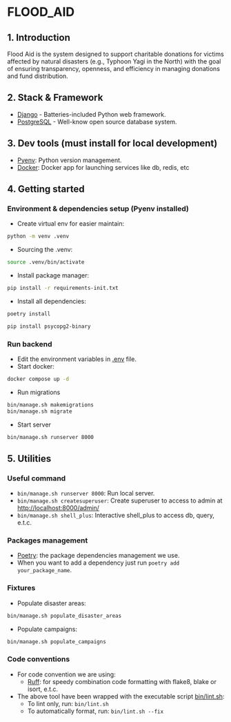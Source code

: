 # FLOOD_AID

## 1. Introduction

Flood Aid is the system designed to support charitable donations for victims affected by natural disasters (e.g., Typhoon Yagi in the North) with the goal of ensuring transparency, openness, and efficiency in managing donations and fund distribution.

## 2. Stack & Framework

- [Django](https://www.djangoproject.com/) - Batteries-included Python web framework.
- [PostgreSQL](https://www.postgresql.org/) - Well-know open source database system.

## 3. Dev tools (must install for local development)

- [Pyenv](https://github.com/pyenv/pyenv): Python version management.
- [Docker](https://www.docker.com/products/docker-desktop/): Docker app for launching services like db, redis, etc

## 4. Getting started

### Environment & dependencies setup (Pyenv installed)

- Create virtual env for easier maintain:

```bash
python -m venv .venv
```

- Sourcing the .venv:

```bash
source .venv/bin/activate
```

- Install package manager:

```bash
pip install -r requirements-init.txt
```

- Install all dependencies:

```bash
poetry install
```

```bash
pip install psycopg2-binary
```

### Run backend

- Edit the environment variables in [.env](.env) file.
- Start docker:

```bash
docker compose up -d
```

- Run migrations

```bash
bin/manage.sh makemigrations
bin/manage.sh migrate
```

- Start server

```bash
bin/manage.sh runserver 8000
```

## 5. Utilities

### Useful command

- `bin/manage.sh runserver 8000`: Run local server.
- `bin/manage.sh createsuperuser`: Create superuser to access to admin at
  [http://localhost:8000/admin/](http://localhost:8000/admin/)
- `bin/manage.sh shell_plus`: Interactive shell_plus to access db, query, e.t.c.

### Packages management

- [Poetry](https://python-poetry.org/docs/): the package dependencies management we use.
- When you want to add a dependency just run `poetry add your_package_name`.

### Fixtures

- Populate disaster areas:

```bash
bin/manage.sh populate_disaster_areas
```

- Populate campaigns:

```bash
bin/manage.sh populate_campaigns
```

### Code conventions

- For code convention we are using:
  - [Ruff](https://pypi.org/project/ruff/): for speedy combination code formatting with flake8, blake or isort, e.t.c.
- The above tool have been wrapped with the executable script [bin/lint.sh](bin/lint.sh):
  - To lint only, run: `bin/lint.sh`
  - To automatically format, run: `bin/lint.sh --fix`
